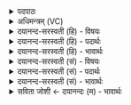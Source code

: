<details><summary>पदपाठः</summary>

वसोः॑। प॒वित्र॑म्। अ॒सि॒। श॒तधा॑र॒मिति॑ श॒तऽधा॑रम्। वसोः॑। प॒वित्र॑म्। अ॒सि॒। स॒हस्र॑धार॒मिति॑ स॒हस्र॑ऽधारम्। दे॒वः। त्वाः॒। स॒वि॒ता। पु॒ना॒तु॒। वसोः॑। प॒वित्रे॑ण। श॒तधा॑रे॒णेति॑ श॒तऽधा॑रेण। सु॒प्वेति॑ सु॒ऽप्वा᳕। काम्। अ॒धु॒क्षः॒। ३।
</details>

<details><summary>अधिमन्त्रम् (VC)</summary>

- सविता देवता
- परमेष्ठी प्रजापतिर्ऋषिः
- भुरिक् जगती,
- निषादः
</details>

<details><summary>दयानन्द-सरस्वती (हि) - विषयः</summary>

फिर उक्त यज्ञ कैसा सुख करता है, इस विषय का उपदेश अगले मन्त्र में किया है ॥
</details>

<details><summary>दयानन्द-सरस्वती (हि) - पदार्थः</summary>

पदार्थान्वयभाषाः -  जो (वसोः) यज्ञ (शतधारम्) असंख्यात संसार का धारण करने और (पवित्रम्) शुद्धि करनेवाला कर्म (असि) है तथा जो (वसोः) यज्ञ (सहस्रधारम्) अनेक प्रकार के ब्रह्माण्ड को धारण करने और (पवित्रम्) शुद्धि का निमित्त सुख देनेवाला (असि) है, (त्वा) उस यज्ञ को (देवः) स्वयं प्रकाशस्वरूप (सविता) वसु आदि तेंतीस देवों का उत्पत्ति करनेवाला परमेश्वर (पुनातु) पवित्र करे। हे जगदीश्वर ! आप हम लोगों से सेवित जो (वसोः) यज्ञ है, उस (पवित्रेण) शुद्धि के निमित्त वेद के विज्ञान (शतधारेण) बहुत विद्याओं का धारण करनेवाले वेद और (सुप्वा) अच्छी प्रकार पवित्र करनेवाले यज्ञ से हम लोगों को पवित्र कीजिये। हे विद्वान् पुरुष वा जानने की इच्छा करनेवाले मनुष्य ! तू (काम्) वेद की श्रेष्ठ वाणियों में से कौन-कौन वाणी के अभिप्राय को (अधुक्षः) अपने मन में पूर्ण करना अर्थात् जानना चाहता है ॥३॥
</details>

<details><summary>दयानन्द-सरस्वती (हि) - भावार्थः</summary>

भावार्थभाषाः -  जो मनुष्य पूर्वोक्त यज्ञ का सेवन करके पवित्र होते हैं, उन्हीं को जगदीश्वर बहुत-सा ज्ञान देकर अनेक प्रकार के सुख देता है, परन्तु जो लोग ऐसी क्रियाओं के करनेवाले वा परोपकारी होते हैं, वे ही सुख को प्राप्त होते हैं, आलस्य करनेवाले कभी नहीं। इस मन्त्र में (कामधुक्षः) इन पदों से वाणी के विषय में प्रश्न है ॥३॥
</details>

<details><summary>दयानन्द-सरस्वती (सं) - विषयः</summary>

पुनः स कीदृश इत्युपदिश्यते ॥
</details>

<details><summary>दयानन्द-सरस्वती (सं) - पदार्थः</summary>

पदार्थान्वयभाषाः -  यो वसोर्वसुर्यज्ञः शतधारं पवित्रमसि शतधा शुद्धिकारकोऽस्ति सहस्रधारं पवित्रमसि सुखदोऽस्ति त्वा तं सविता देवः पुनातु। हे जगदीश्वर ! भवान् वसोः वसुर्यज्ञः तेनास्माभिरनुष्ठितेन पवित्रेण शतधारेण सुप्वा यज्ञेनास्मान् पुनातु। हे विद्वन् ! जिज्ञासो वा त्वं कां वाचमधुक्षः प्रपूरयितुमिच्छसि ॥३॥
</details>

<details><summary>दयानन्द-सरस्वती (सं) - भावार्थः</summary>

भावार्थभाषाः -  ये मनुष्याः पूर्वोक्तं यज्ञमनुष्ठाय पवित्रा भवन्ति, तान् जगदीश्वरो बहुविधेन विज्ञानेन सह वर्त्तमानान् कृत्वैतेभ्यो बहुविधं सुखं ददाति, परन्तु ये क्रियावन्तः परोपकारिणः सन्ति, ते सुखमाप्नुवन्ति नेतरेऽलसाः। अत्र कामधुक्ष इति प्रश्नोऽस्ति ॥३॥
</details>

<details><summary>सविता जोशी ← दयानन्दः (म) - भावार्थः</summary>

भावार्थभाषाः -  जे लोक पूर्वोक्त यज्ञ करून पवित्र होतात. त्यांनाच परमेश्वर पुष्कळ ज्ञान व अनेक प्रकारचे सुख देतो; पण जी माणसे परोपकारी असून, अशा प्रकारचे कार्य करतात त्यांनाच हे सुख प्राप्त होते. आळशी लोकांना हे सुख प्राप्त होत नाही. या मंत्रात (कामधुक्षः) या शब्दाद्वारे माणसांना वाणीसंबंधी प्रश्न विचारलेले आहेत.
</details>
